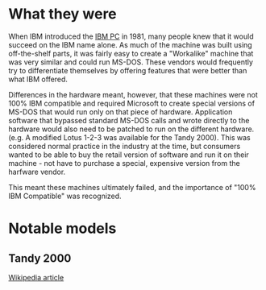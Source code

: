 # What they were
When IBM introduced the [IBM PC](pc-platform.md#the-pc) in 1981, many people knew that it would succeed on the IBM name alone.  As much of the machine was built
using off-the-shelf parts, it was fairly easy to create a "Workalike" machine that was very similar and could run MS-DOS.  These vendors
would frequently try to differentiate themselves by offering features that were better than what IBM offered.

Differences in the hardware meant, however, that these machines were not 100% IBM compatible and required Microsoft to create special
versions of MS-DOS that would run only on that piece of hardware.  Application software that bypassed standard MS-DOS calls and wrote directly
to the hardware would also need to be patched to run on the different hardware.  (e.g. A modified Lotus 1-2-3 was available for the 
Tandy 2000).  This was considered normal practice in the industry at the time, but consumers wanted to be able to buy the retail version 
of software and run it on their machine - not have to purchase a special, expensive version from the harfware vendor.

This meant these machines ultimately failed, and the importance of "100% IBM Compatible" was recognized.


# Notable models

## Tandy 2000
[Wikipedia article](https://en.wikipedia.org/wiki/Tandy_2000)
